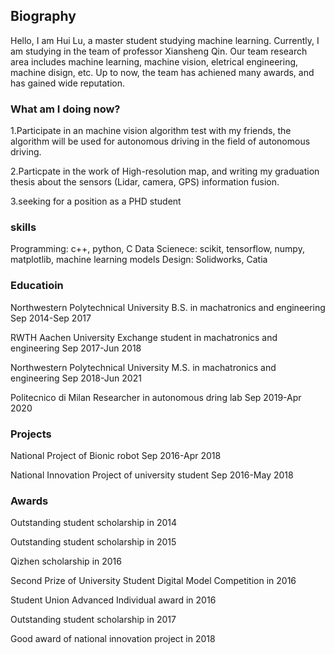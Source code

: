 ## Biography
Hello, I am Hui Lu, a master student studying machine learning. Currently, I am studying in the team of professor Xiansheng Qin. Our team research area includes machine learning, machine vision, eletrical engineering, machine disign, etc. Up to now, the team has achiened many awards, and has gained wide reputation.


### What am I doing now?

1.Participate in an machine vision algorithm test with my friends, the algorithm will be used for autonomous driving in the field of autonomous driving.

2.Particpate in the work of High-resolution map, and writing my graduation thesis about the sensors (Lidar, camera, GPS) information fusion.

3.seeking for a position as a PHD student



### skills

Programming: c++, python, C
Data Scienece: scikit, tensorflow, numpy, matplotlib, machine learning models
Design: Solidworks, Catia


### Educatioin

Northwestern Polytechnical University
B.S. in machatronics and engineering
Sep 2014-Sep 2017

RWTH Aachen University
Exchange student in machatronics and engineering
Sep 2017-Jun 2018

Northwestern Polytechnical University
M.S. in machatronics and engineering
Sep 2018-Jun 2021

Politecnico di Milan
Researcher in autonomous dring lab
Sep 2019-Apr 2020

### Projects

National Project of Bionic robot
Sep 2016-Apr 2018

National Innovation Project of university student
Sep 2016-May 2018

### Awards

Outstanding student scholarship in 2014

Outstanding student scholarship in 2015

Qizhen scholarship in 2016

Second Prize of University Student Digital Model Competition in 2016

Student Union Advanced Individual award in 2016

Outstanding student scholarship in 2017

Good award of national innovation project in 2018

